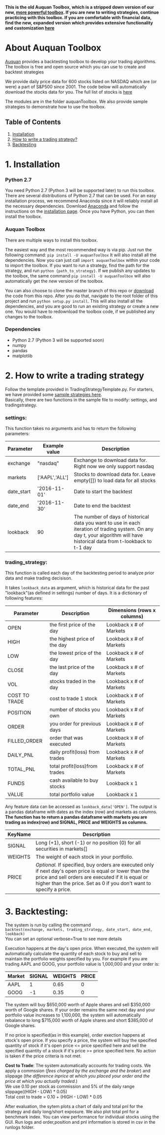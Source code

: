 **This is the old Auquan Toolbox, which is a stripped down version of our new, [more powerful toolbox](https://bitbucket.org/auquan/auquantoolbox/wiki/Home). 
If you are new to writing strategies, continue practicing with this toolbox. 
If you are comfortable with financial data, find the new, expanded version which provides extensive functionality and customization [here](https://bitbucket.org/auquan/auquantoolbox/wiki/Home)**


# About Auquan Toolbox
[Auquan](http://www.auquan.com) provides a backtesting toolbox to develop your trading algorithms. The toolbox is free and open source which you can use to create and backtest strategies

We provide daily price data for 600 stocks listed on NASDAQ which are (or were) a part of S&P500 since 2001. The code below will automatically download the stocks data for you. The full list of stocks is [here](https://raw.githubusercontent.com/Auquan/auquan-historical-data/master/nasdaq/nasdaq.txt)

The modules are in the folder auquanToolbox. We also provide sample strategies to demonstrate how to use the toolbox.

## Table of Contents
1. [Installation](https://github.com/Auquan/auquan-toolbox-python#1-installation)
2. [How to write a trading strategy?](https://github.com/Auquan/auquan-toolbox-python#2-how-to-write-a-trading-strategy)
3. [Backtesting](https://github.com/Auquan/auquan-toolbox-python#3-backtesting)

# 1. Installation
### Python 2.7
You need Python 2.7 (Python 3 will be supported later) to run this toolbox. There are several distributions of Python 2.7 that can be used. For an easy installation process, we recommend Anaconda since it will reliably install all the necessary dependencies. Download [Anaconda](http://continuum.io/downloads) and follow the instructions on the [installation page](http://docs.continuum.io/anaconda/install). Once you have Python, you can then install the toolbox.

### Auquan Toolbox
There are multiple ways to install this toolbox.

The easiest way and the most recommended way is via pip. Just run the following command:
`pip install -U auquanToolbox`
It will also install all the dependencies. Now you can just call `import auquanToolbox` within your code to import the toolbox. If you want to run a  strategy, find the path for the strategy, and run `python {path_to_strategy}`. If we publish any updates to the toolbox, the same command `pip install -U auquanToolbox` will also automatically get the new version of the toolbox.

You can also choose to clone the master branch of this repo or [download](https://github.com/Auquan/auquan-toolbox-python/archive/master.zip) the code from this repo. After you do that, navigate to the root folder of this project and run `python setup.py install`. This will also install all the dependencies, and you are good to run an existing strategy or create a new one. You would have to redownload the toolbox code, if we published any changes to the toolbox.

### Dependencies
- Python 2.7 (Python 3 will be supported soon)
- numpy
- pandas
- matplotlib


# 2. How to write a trading strategy
Follow the template provided in TradingStrategyTemplate.py. For starters, we have provided some [sample strategies here](https://github.com/Auquan/sample-strategies).  
Basically, there are two functions in the sample file to modify: settings, and tradingstrategy.

### settings:
This function takes no arguments and has to return the following parameters:

| Parameter | Example value | Description |
| --------- | ------------- | ----------- |
|exchange | "nasdaq"   |       Exchange to download data for. Right now we only support nasdaq
|markets | ['AAPL','ALL']|     Stocks to download data for. Leave empty([]) to load data for all stocks
|date_start | '2016-11-01'|    Date to start the backtest
|date_end | '2016-11-30'   |   Date to end the backtest
|lookback | 90              |  The number of days of historical data you want to use in each iteration of trading system. On any day t, your algorithm will have historical data from t-lookback to t-1 day

### trading_strategy:
This function is called each day of the backtesting period to analyze prior data and make trading decisison.  

It takes `lookback_data` as argument, which is historical data for the past "lookback"(as defined in settings) number of days. It is a dictionary of following features:

| Parameter | Description | Dimensions (rows x columns) |
| --- | --- | --- |
|OPEN		|the first price of the day	|Lookback x # of Markets
|HIGH		|the highest price of the day	|Lookback x # of Markets
|LOW		|the lowest price of the day	|Lookback x # of Markets
|CLOSE		|the last price of the day	|Lookback x # of Markets
|VOL		|stocks traded in the day	|Lookback x # of Markets
|COST TO TRADE	|cost to trade 1 stock		|Lookback x # of Markets
|POSITION	|number of stocks you own	|Lookback x # of Markets
|ORDER		|you order for previous days	|Lookback x # of Markets
|FILLED_ORDER 	|order that was executed	|Lookback x # of Markets
|DAILY_PNL 	|daily profit(loss) from trades	|Lookback x # of Markets
|TOTAL_PNL 	|total profit(loss)from trades	|Lookback x # of Markets
|FUNDS 		|cash available to buy stocks	|Lookback x 1
|VALUE 		|total portfolio value		|Lookback x 1
     
Any feature data can be accessed as `lookback_data['OPEN']`. The output is a pandas dataframe with dates as the index (row) and markets as columns. **The function has to return a pandas dataframe with markets you are trading as index(row) and SIGNAL, PRICE and WEIGHTS as columns.**

| KeyName | Description |
| --- | --- |
| SIGNAL	| Long (+1), short (-1) or no position (0) for all securities in markets[]
| WEIGHTS | The weight of each stock in your portfolio.
| PRICE	| *Optional.* If specified, buy orders are executed only if next day's open price is equal or lower than the price and sell orders are executed if it is equal or higher than the price. Set as 0 if you don't want to specify a price.

    
# 3. Backtesting:
The system is run by calling the command  
`backtest(exchange, markets, trading_strategy, date_start, date_end, lookback)`  
You can set an optional verbose=True to see more details  

Execution happens at the day's open price. When executed, the system will automatically calculate the quantity of each stock to buy and sell to maintain the portfolio weights specified by you. For example if you are trading AAPL and GOOG, your portfolio value is 1,000,000 and your order is:

| Market |SIGNAL|WEIGHTS|PRICE|
|---|---|---|---|
| AAPL| 1 | 0.65 | 0 |
| GOOG|-1 | 0.35 | 0 |

The system will buy $650,000 worth of Apple shares and sell $350,000 worth of Google shares. If your order remains the same next day and your portfolio value increases to 1,100,000, the system will automatically rebalance to long $715,000 worth of Apple shares and short $385,000 of Google shares. 

If no price is specified(as in this example), order exection happens at stock's open price. If you specify a price, the system will buy the specified quantity of stock if it's open price <= price specified here and sell the specified quantity of a stock if it's price >= price specified here. No action is taken if the price criteria is not met. 

**Cost to Trade**: The system automatically accounts for trading costs. We apply a commssion (*fees charged by the exchange and the broker*) and slippage (*the difference inprice at which you placed your order and the price at which you actually traded.*)  
We use 0.10 per stock as commission and 5% of the daily range slippage((HIGH - LOW) * 0.05)  
Total cost to trade = 0.10 + (HIGH - LOW) * 0.05  

After evaluation, the sytem plots a chart of daily and total pnl for the strategy and daily long/short exposure. We also plot total pnl for a benchmark index.
You can view performance for individual stocks using the GUI.
Run logs and order,position and pnl information is stored in csv in the runlogs folder.

